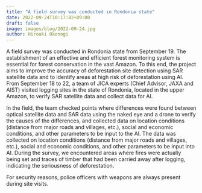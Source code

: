 ```yaml
---
title: "A field survey was conducted in Rondonia state"
date: 2022-09-24T10:17:02+09:00
draft: false
image: images/blog/2022-09-24.jpg
author: Hiroaki Okonogi
---
```


A field survey was conducted in Rondonia state from September 19.<!--more-->
The establishment of an effective and efficient forest monitoring system is essential for forest conservation in the vast Amazon. To this end, the project aims to improve the accuracy of deforestation site detection using SAR satellite data and to identify areas at high risk of deforestation using AI.
From September 18 to 22, a team of JICA experts (Chief Advisor, JAXA and AIST) visited logging sites in the state of Rondonia, located in the upper Amazon, to verify SAR satellite data and collect data for AI.

In the field, the team checked points where differences were found between optical satellite data and SAR data using the naked eye and a drone to verify the causes of the differences, and collected data on location conditions (distance from major roads and villages, etc.), social and economic conditions, and other parameters to be input to the AI. The data was collected on location conditions (distance from major roads and villages, etc.), social and economic conditions, and other parameters to be input into AI. During the survey, we encountered areas where fires were actually being set and traces of timber that had been carried away after logging, indicating the seriousness of deforestation.

For security reasons, police officers with weapons are always present during site visits.